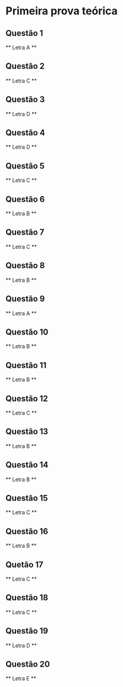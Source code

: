 # Primeira prova teórica

## Questão 1 
** Letra A **

## Questão 2
** Letra C **

## Questão 3
** Letra D **

## Questão 4
** Letra D **

## Questão 5
** Letra C **

## Questão 6
** Letra B **

## Questão 7
** Letra C **

## Questão 8 
** Letra B **

## Questão 9
** Letra A **

## Questão 10
** Letra B **

## Questão 11
** Letra B **

## Questão 12
** Letra C **

## Questão 13
** Letra B **

## Questão 14
** Letra B **

## Questão 15
** Letra C **

## Questão 16
** Letra B **

## Quetão 17
** Letra C **

## Questão 18
** Letra C **

## Questão 19
** Letra D **

## Questão 20 
** Letra E **
